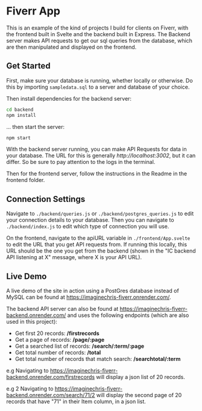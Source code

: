# Fiverr App

This is an example of the kind of projects I build for clients on Fiverr, with the frontend built in Svelte and the backend built in Express. The Backend server makes API requests to get our sql queries from the database, which are then manipulated and displayed on the frontend.

## Get Started

First, make sure your database is running, whether locally or otherwise. Do this by importing ```sampledata.sql``` to a server and database of your choice. 

Then install dependencies for the backend server:

```bash
cd backend
npm install
```
... then start the server:

```bash
npm start
```

With the backend server running, you can make API Requests for data in your database. The URL for this is generally *http://localhost:3002*, but it can differ. So be sure to pay attention to the logs in the terminal.

Then for the frontend server, follow the instructions in the Readme in the frontend folder.

## Connection Settings

Navigate to ``` ./backend/queries.js ``` or ``` ./backend/postgres_queries.js ``` to edit your connection details to your database. Then you can navigate to ``` ./backend/index.js ``` to edit which type of connection you will use. 

On the frontend, navigate to the apiURL variable in ``` ./frontend/App.svelte ``` to edit the URL that you get API requests from. If running this locally, this URL should be the one you get from the backend (shown in the "IC backend API listening at X" message, where X is your API URL).

## Live Demo

A live demo of the site in action using a PostGres database instead of MySQL can be found at https://imaginechris-fiverr.onrender.com/.

The backend API server can also be found at https://imaginechris-fiverr-backend.onrender.com/ and uses the following endpoints (which are also used in this project):

- Get first 20 records: **/firstrecords**
- Get a page of records: **/page/:page**
- Get a searched list of records: **/search/:term/:page**
- Get total number of records: **/total**
- Get total number of records that match search: **/searchtotal/:term**

e.g Navigating to https://imaginechris-fiverr-backend.onrender.com/firstrecords will display a json list of 20 records.

e.g 2 Navigating to https://imaginechris-fiverr-backend.onrender.com/search/71/2 will display the second page of 20 records that have "71" in their Item column, in a json list. 
